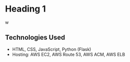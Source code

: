 # Heading 1
w

## Technologies Used
* HTML, CSS, JavaScript, Python (Flask)
* Hosting: AWS EC2, AWS Route 53, AWS ACM, AWS ELB
